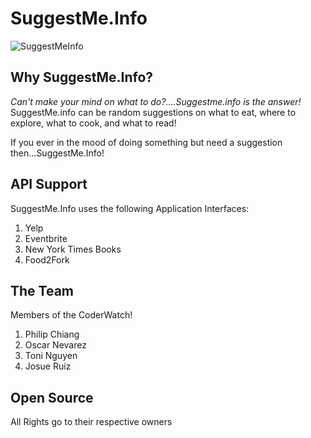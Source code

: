 
SuggestMe.Info
===========

![SuggestMeInfo](https://cloud.githubusercontent.com/assets/7465495/17011388/7e78f8ee-4ec2-11e6-9209-1782eeaa68eb.png)

**Why SuggestMe.Info?**
-----------------------
*Can't make your mind on what to do?....Suggestme.info is the answer!*
SuggestMe.info can be random suggestions on what to eat, where to explore, what to cook, and what to read!

If you ever in the mood of doing something but need a suggestion then...SuggestMe.Info!

**API Support**
----------------------------------
SuggestMe.Info uses the following Application Interfaces:

1. Yelp
2. Eventbrite
3. New York Times Books
4. Food2Fork

**The Team**
---------------------------------------
Members of the CoderWatch!

1. Philip Chiang
2. Oscar Nevarez
3. Toni Nguyen
4. Josue Ruiz

**Open Source**
---------------------------------------
All Rights go to their respective owners

